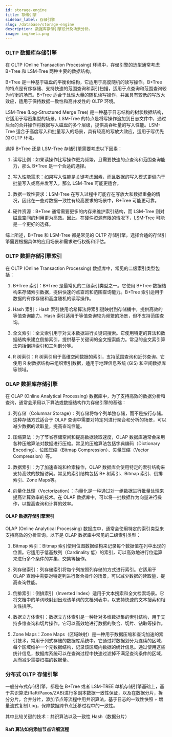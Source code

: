 ```yaml
---
id: storage-engine
title: 存储引擎
sidebar_label: 存储引擎
slug: /database/storage-engine
description: 数据库存储引擎设计及场景分析。
image: img/meta.png
---
```


### OLTP 数据库存储引擎

在 OLTP (Online Transaction Processing) 环境中，存储引擎的选型通常考虑 B+Tree 和 LSM-Tree 两种主要的数据结构。

B+Tree 是一种基于磁盘的平衡树结构，它适用于高度随机的读写操作。B+Tree 的特点是有序存储、支持快速的范围查询和索引扫描，适用于点查询和范围查询较为均衡的场景。B+Tree 适合于处理大量的随机读写操作，并且具有较低的写放大效应，适用于保持数据一致性和高并发性的 OLTP 环境。

LSM-Tree (Log-Structured Merge Tree) 是一种基于日志结构的树状数据结构，它适用于写密集型的场景。LSM-Tree 的特点是将写操作追加到日志文件中，通过后台的合并操作将数据写入磁盘的多个层级，提供高吞吐量的写入性能。LSM-Tree 适合于高度写入和批量写入的场景，具有较高的写放大效应，适用于写优先的 OLTP 环境。

选择 B+Tree 还是 LSM-Tree 存储引擎需要考虑以下因素：

1. 读写比例：如果读操作比写操作更为频繁，且需要快速的点查询和范围查询能力，那么 B+Tree 是一个合适的选择。

2. 写入性能需求：如果写入性能是关键考虑因素，而且数据的写入模式更偏向于批量写入或高并发写入，那么 LSM-Tree 可能更适合。

3. 数据一致性要求：LSM-Tree 在写入过程中可能存在写放大和数据重叠的情况，因此在一些对数据一致性有较高要求的场景中，B+Tree 可能更可靠。

4. 硬件资源：B+Tree 通常需要更多的内存来维护索引结构，而 LSM-Tree 则对磁盘空间的利用更为高效。因此，在硬件资源有限的情况下，LSM-Tree 可能是一个更好的选择。

综上所述，B+Tree 和 LSM-Tree 都是常见的 OLTP 存储引擎，选择合适的存储引擎需要根据具体的应用场景和需求进行权衡和评估。

### OLTP 数据存储引擎索引

在 OLTP (Online Transaction Processing) 数据库中，常见的二级索引类型包括：

1. B+Tree 索引：B+Tree 是最常见的二级索引类型之一。它使用 B+Tree 数据结构来存储索引数据，提供快速的点查询和范围查询能力。B+Tree 索引适用于数据的有序存储和高度随机的读写操作。

2. Hash 索引：Hash 索引使用哈希算法将索引键映射到存储桶中，提供高效的等值查询能力。Hash 索引适用于等值查询较为频繁的场景，但不支持范围查询。

3. 全文索引：全文索引用于对文本数据进行关键词搜索。它使用特定的算法和数据结构来建立倒排索引，提供基于关键词的全文搜索能力。常见的全文索引算法包括倒排索引和三角剖分等。

4. R 树索引：R 树索引用于高维空间数据的索引，支持范围查询和近邻查询。它使用 R 树数据结构来组织索引数据，适用于地理信息系统 (GIS) 和空间数据库等领域。


### OLAP 数据库存储引擎

在 OLAP (Online Analytical Processing) 数据库中，为了支持高效的数据分析和查询，通常会采用以下算法或数据结构作为存储引擎的基础：

1. 列存储（Columnar Storage）：列存储将每个列单独存储，而不是按行存储。这种存储方式适合于 OLAP 查询中需要对特定列进行聚合和分析的场景，可以减少数据的读取量，提高查询性能。

2. 压缩算法：为了节省存储空间和提高数据读取速度，OLAP 数据库通常会采用各种压缩算法对数据进行压缩。常见的压缩算法包括字典编码（Dictionary Encoding）、位图压缩（Bitmap Compression）、矢量压缩（Vector Compression）等。

3. 数据索引：为了加速查询和检索操作，OLAP 数据库会使用特定的索引结构来支持高效的数据访问。常见的索引结构包括 B+ 树索引、Bitmap 索引、倒排索引、Zone Maps等。

4. 向量化处理（Vectorization）：向量化是一种通过对一组数据进行批量处理来提高计算效率的技术。在 OLAP 数据库中，可以将一批数据作为向量进行操作，以提高查询和计算的效率。

#### OLAP 数据存储引擎索引

OLAP (Online Analytical Processing) 数据库中，通常会使用特定的索引类型来支持高效的分析查询。以下是 OLAP 数据库中常见的二级索引类型：

1. Bitmap 索引：Bitmap 索引使用位图数据结构来记录每个数据值在列中出现的位置。它适用于低基数列（Cardinality 低）的索引，可以高效地进行位运算来进行多个条件的并集、交集等操作。

2. 列存储索引：列存储索引将每个列按照列存储的方式进行索引。它适用于 OLAP 查询中需要对特定列进行聚合操作的场景，可以减少数据的读取量，提高查询性能。

3. 倒排索引：倒排索引（Inverted Index）适用于文本搜索和全文检索场景。它将文档中的单词映射到出现该单词的文档列表中，以支持快速的文本搜索和相关性排序。

4. 数据立方体索引：数据立方体索引是一种针对多维数据集的索引结构，用于支持多维查询和切片操作。它可以高效地进行数据的聚合、切片、钻取等操作。

5. Zone Maps：Zone Maps（区域映射）是一种用于数据压缩和查询加速的索引技术，常用于列式存储的数据库系统中。它通过将数据划分为连续的区域，每个区域维护一个元数据结构，记录该区域内数据的统计信息。通过使用这些统计信息，数据库系统可以在查询过程中快速过滤掉不满足查询条件的区域，从而减少需要扫描的数据量。

### 分布式 OLTP 存储引擎

一般分布式存储引擎，都是在 B+Tree 或者 LSM-TREE 单机存储引擎基础上，基于共识算法(Raft/Paxos/ZAB)进行多副本数据一致性保证，以及在数据分片，拆分分片，合并分片，添加节点等流程中用共识算法，基于日志的一致性快照 + 增量流式复制 Log，保障数据跨节点迁移过程中的一致性。

其中比较关键的技术：共识算法以及一致性 Hash（数据分片）

#### Raft 算法如何添加节点详细流程

